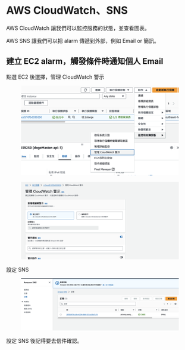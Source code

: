 # AWS CloudWatch、SNS

AWS CloudWatch 讓我們可以監控服務的狀態，並查看圖表。

AWS SNS 讓我們可以把 alarm 傳遞到外部，例如 Email or 簡訊。

## 建立 EC2 alarm，觸發條件時通知個人 Email

點選 EC2 後選擇，管理 CloudWatch 警示

<figure><img src="../.gitbook/assets/截圖 2024-02-01 上午10.46.07.png" alt=""><figcaption></figcaption></figure>

<figure><img src="../.gitbook/assets/截圖 2024-02-01 上午10.46.20.png" alt=""><figcaption></figcaption></figure>

設定 SNS

<figure><img src="../.gitbook/assets/截圖 2024-02-01 上午10.42.56.png" alt=""><figcaption></figcaption></figure>

設定 SNS 後記得要去信件確認。

